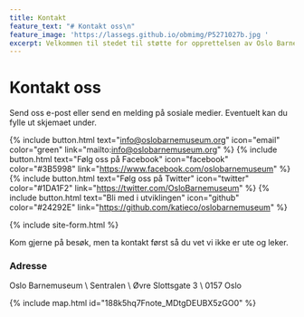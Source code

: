 ```yaml
---
title: Kontakt
feature_text: "# Kontakt oss\n"
feature_image: 'https://lassegs.github.io/obmimg/P5271027b.jpg '
excerpt: Velkommen til stedet til støtte for opprettelsen av Oslo Barnemuseum!
---
```


# Kontakt oss

 Send oss e-post eller send en melding på sosiale medier. Eventuelt kan du fylle ut skjemaet under.

 {% include button.html text="info@oslobarnemuseum.org" icon="email" color="green" link="mailto:info@oslobarnemuseum.org" %}  {% include button.html text="Følg oss på Facebook" icon="facebook" color="#3B5998" link="https://www.facebook.com/oslobarnemuseum" %} {% include button.html text="Følg oss på Twitter" icon="twitter" color="#1DA1F2" link="https://twitter.com/OsloBarnemuseum" %}  {% include button.html text="Bli med i utviklingen" icon="github" color="#24292E" link="https://github.com/katieco/oslobarnemuseum" %}


{% include site-form.html %}


Kom gjerne på besøk, men ta kontakt først så du vet vi ikke er ute og leker.

### Adresse
Oslo Barnemuseum \\
Sentralen \\
Øvre Slottsgate 3 \\
0157 Oslo


{% include map.html id="188k5hq7Fnote_MDtgDEUBX5zGO0" %}


